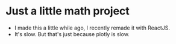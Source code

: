 # Just a little math project
- I made this a little while ago, I recently remade it with ReactJS.
- It's slow. But that's just because plotly is slow.
